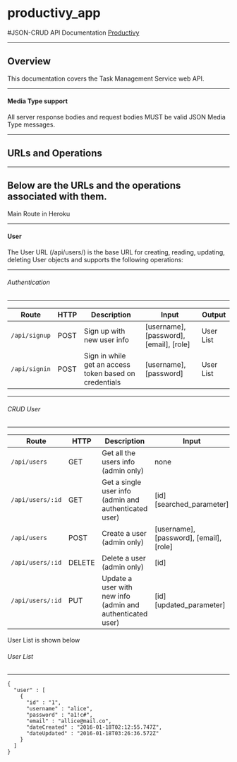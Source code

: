 # productivy_app

#JSON-CRUD API Documentation
[Productivy](https://github.com/productivy/productivy)

---
## Overview
This documentation covers the Task Management Service web API.

---
#### Media Type support
All server response bodies and request bodies MUST be valid JSON Media Type messages.

---
## URLs and Operations
---
Below are the URLs and the operations associated with them.
---
Main Route in Heroku

---
#### User
The User URL (/api/users/) is the base URL for creating, reading, updating, deleting User objects and supports the following operations:

---
###### Authentication
---
| Route | HTTP | Description | Input | Output |
| ------ | ------ | ------ | ------ | ------ |
| ````/api/signup```` | POST | Sign up with new user info | [username], [password], [email], [role] | User List
| ````/api/signin```` | POST | Sign in while get an access token based on credentials | [username], [password] | User List

---
###### CRUD User
---
| Route | HTTP | Description | Input | Output |
| ------ | ------ | ------ | ------ | ------ |
| ````/api/users```` | GET | Get all the users info (admin only) | none | User List
| ````/api/users/:id```` | GET | Get a single user info (admin and authenticated user) |  [id] [searched_parameter] | User List
| ````/api/users```` | POST | Create a user (admin only) | [username], [password], [email], [role] | User List
| ````/api/users/:id```` | DELETE | Delete a user (admin only) | [id] | none
| ````/api/users/:id```` | PUT | Update a user with new info (admin and authenticated user) | [id] [updated_parameter] | User List

User List is shown below

###### User List
---
````
{
  "user" : [
    {
      "id" : "1",
      "username" : "alice",
      "password" : "a1!c#",
      "email" : "allice@mail.co",
      "dateCreated" : "2016-01-18T02:12:55.747Z",
      "dateUpdated" : "2016-01-18T03:26:36.572Z"
    }
  ]
}
````
